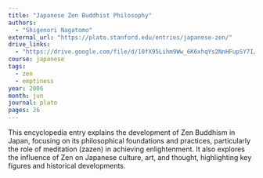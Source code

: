 ```yaml
---
title: "Japanese Zen Buddhist Philosophy"
authors:
  - "Shigenori Nagatomo"
external_url: "https://plato.stanford.edu/entries/japanese-zen/"
drive_links:
  - "https://drive.google.com/file/d/10fX95Lihm9Ww_6K6xhqYs2NnHFupSY7I/view?usp=sharing"
course: japanese
tags:
  - zen
  - emptiness
year: 2006
month: jun
journal: plato
pages: 26
---
```


This encyclopedia entry explains the development of Zen Buddhism in Japan, focusing on its philosophical foundations and practices, particularly the role of meditation (zazen) in achieving enlightenment. It also explores the influence of Zen on Japanese culture, art, and thought, highlighting key figures and historical developments.
